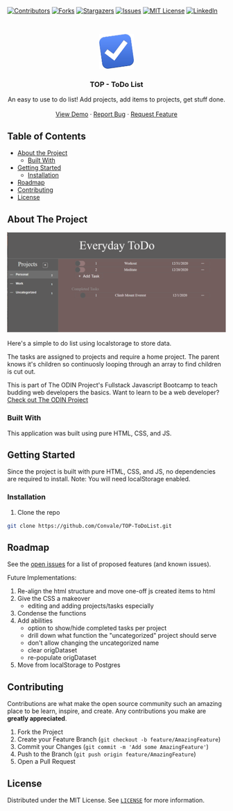 <!-- PROJECT SHIELDS -->

[![Contributors][contributors-shield]][contributors-url]
[![Forks][forks-shield]][forks-url]
[![Stargazers][stars-shield]][stars-url]
[![Issues][issues-shield]][issues-url]
[![MIT License][license-shield]][license-url]
[![LinkedIn][linkedin-shield]][linkedin-url]

<!-- PROJECT LOGO -->
<br />
<p align="center">
    <img src="assets/icon.png" alt="Logo" width="80" height="80">
  
  <h3 align="center">TOP - ToDo List</h3>

  <p align="center">
   An easy to use to do list! Add projects, add items to projects, get stuff done.
    <br />
    <br />
    <a href="https://convale.github.io/TOP-ToDoList/">View Demo</a>
    ·
    <a href="https://github.com/Convale/TOP-ToDoList/issues">Report Bug</a>
    ·
    <a href="https://github.com/Convale/TOP-ToDoList/issues">Request Feature</a>
  </p>
</p>

<!-- TABLE OF CONTENTS -->

## Table of Contents

- [About the Project](#about-the-project)
  - [Built With](#built-with)
- [Getting Started](#getting-started)
  - [Installation](#installation)
- [Roadmap](#roadmap)
- [Contributing](#contributing)
- [License](#license)

<!-- ABOUT THE PROJECT -->

## About The Project

[![ToDo List Screen Shot][product-screenshot]](https://convale.github.io/TOP-ToDoList/)

Here's a simple to do list using localstorage to store data.

The tasks are assigned to projects and require a home project. The parent knows it's children so continuosly looping through an array to find children is cut out.

This is part of The ODIN Project's Fullstack Javascript Bootcamp to teach budding web developers the basics.
Want to learn to be a web developer? [Check out The ODIN Project](https://www.theodinproject.com/)

### Built With

This application was built using pure HTML, CSS, and JS.

<!-- GETTING STARTED -->

## Getting Started

Since the project is built with pure HTML, CSS, and JS, no dependencies are required to install.
Note: You will need localStorage enabled.

### Installation

1. Clone the repo

```sh
git clone https://github.com/Convale/TOP-ToDoList.git
```

<!-- ROADMAP -->

## Roadmap

See the [open issues](https://github.com/Convale/TOP-ToDoList/issues) for a list of proposed features (and known issues).

Future Implementations:

1. Re-align the html structure and move one-off js created items to html
2. Give the CSS a makeover
   - editing and adding projects/tasks especially
3. Condense the functions
4. Add abilities
   - option to show/hide completed tasks per project
   - drill down what function the "uncategorized" project should serve
   - don't allow changing the uncategorized name
   - clear origDataset
   - re-populate origDataset
5. Move from localStorage to Postgres

<!-- CONTRIBUTING -->

## Contributing

Contributions are what make the open source community such an amazing place to be learn, inspire, and create. Any contributions you make are **greatly appreciated**.

1. Fork the Project
2. Create your Feature Branch (`git checkout -b feature/AmazingFeature`)
3. Commit your Changes (`git commit -m 'Add some AmazingFeature'`)
4. Push to the Branch (`git push origin feature/AmazingFeature`)
5. Open a Pull Request

<!-- LICENSE -->

## License

Distributed under the MIT License. See [`LICENSE`](https://github.com/Convale/TOP-ToDoList/blob/master/LICENSE) for more information.

<!-- MARKDOWN LINKS & IMAGES -->

[contributors-shield]: https://img.shields.io/github/contributors/Convale/TOP-ToDoList
[contributors-url]: https://github.com/Convale/TOP-ToDoList/graphs/contributors
[forks-shield]: https://img.shields.io/github/forks/Convale/TOP-ToDoList
[forks-url]: https://github.com/Convale/TOP-ToDoList/network/members
[stars-shield]: https://img.shields.io/github/stars/Convale/TOP-ToDoList
[stars-url]: https://github.com/Convale/TOP-ToDoList/stargazers
[issues-shield]: https://img.shields.io/github/issues/Convale/TOP-ToDoList
[issues-url]: https://github.com/Convale/TOP-ToDoList/issues
[license-shield]: https://img.shields.io/github/license/Convale/TOP-ToDoList
[license-url]: https://github.com/Convale/TOP-ToDoList/blob/master/LICENSE.md
[linkedin-shield]: https://img.shields.io/badge/-LinkedIn-black.svg?style=flat-square&logo=linkedin&colorB=555
[linkedin-url]: https://linkedin.com/in/payneshaun
[product-screenshot]: assets/screenshot.png
